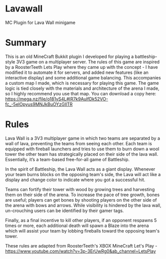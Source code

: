 # Lavawall
MC Plugin for Lava Wall minigame

# Summary
This is an old MineCraft Bukkit plugin I developed for playing a battleship-style 3V3 game on a multiplayer server. The rules of this game are inspired by a RoosterTeeth Lets Play where they came up with the concept - I have modified it to automate it for servers, and added new features (like an interactive display) and some additional game balancing. This accompanies a custom map I made, which is necessary for playing this game. The game logic is tied closely with the materials and architecture of the arena I made, so I highly recommend you use that map. You can download a copy here: https://mega.nz/file/o181yS4L#IR7k9AulfDk52VO-fc_-5elOpyus9MNJkBuOYzGIlTR

# Rules
Lava Wall is a 3V3 multiplayer game in which two teams are separated by a wall of lava, preventing the teams from seeing each other. Each team is equipped with fireball launchers and tries to use them to burn down a wool tower the other team has strategically placed on their side of the lava wall. Essentially, it’s a team-based free-for-all game of Battleship.

In the spirit of Battleship, the Lava Wall acts as a giant display. Whenever your team burns blocks on the opposing team's side, the Lava will act like a display and change color to indicate where you got a successful hit. 

Teams can fortify their tower with wood by growing trees and harvesting them on their side of the arena. To increase the pace of tree growth, bones are useful; players can get bones by shooting players on the other side of the arena with bows and arrows. While visibility is hindered by the lava wall, un-crouching users can be identified by their gamer tags. 

Finally, as a final incentive to kill other players, if an opponent respawns 5 times or more, each additional death will spawn a Blaze into the arena which will assist your team by lobbing fireballs toward the opposing team's tower.

These rules are adapted from RoosterTeeth's XBOX MineCraft Let's Play - https://www.youtube.com/watch?v=3p-3ErUwRg0&ab_channel=LetsPlay
